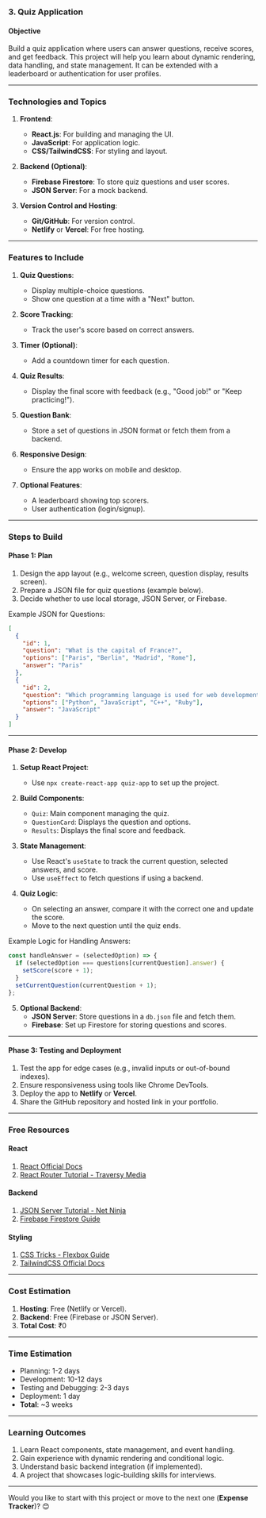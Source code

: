 ### **3. Quiz Application**

#### **Objective**  
Build a quiz application where users can answer questions, receive scores, and get feedback. This project will help you learn about dynamic rendering, data handling, and state management. It can be extended with a leaderboard or authentication for user profiles.

---

### **Technologies and Topics**  

1. **Frontend**:  
   - **React.js**: For building and managing the UI.  
   - **JavaScript**: For application logic.  
   - **CSS/TailwindCSS**: For styling and layout.  

2. **Backend (Optional)**:  
   - **Firebase Firestore**: To store quiz questions and user scores.  
   - **JSON Server**: For a mock backend.  

3. **Version Control and Hosting**:  
   - **Git/GitHub**: For version control.  
   - **Netlify** or **Vercel**: For free hosting.  

---

### **Features to Include**  

1. **Quiz Questions**:  
   - Display multiple-choice questions.  
   - Show one question at a time with a "Next" button.  

2. **Score Tracking**:  
   - Track the user's score based on correct answers.  

3. **Timer (Optional)**:  
   - Add a countdown timer for each question.  

4. **Quiz Results**:  
   - Display the final score with feedback (e.g., "Good job!" or "Keep practicing!").  

5. **Question Bank**:  
   - Store a set of questions in JSON format or fetch them from a backend.

6. **Responsive Design**:  
   - Ensure the app works on mobile and desktop.  

7. **Optional Features**:  
   - A leaderboard showing top scorers.  
   - User authentication (login/signup).  

---

### **Steps to Build**

#### **Phase 1: Plan**  
1. Design the app layout (e.g., welcome screen, question display, results screen).  
2. Prepare a JSON file for quiz questions (example below).  
3. Decide whether to use local storage, JSON Server, or Firebase.

Example JSON for Questions:  
```json
[
  {
    "id": 1,
    "question": "What is the capital of France?",
    "options": ["Paris", "Berlin", "Madrid", "Rome"],
    "answer": "Paris"
  },
  {
    "id": 2,
    "question": "Which programming language is used for web development?",
    "options": ["Python", "JavaScript", "C++", "Ruby"],
    "answer": "JavaScript"
  }
]
```

---

#### **Phase 2: Develop**  
1. **Setup React Project**:  
   - Use `npx create-react-app quiz-app` to set up the project.  

2. **Build Components**:  
   - `Quiz`: Main component managing the quiz.  
   - `QuestionCard`: Displays the question and options.  
   - `Results`: Displays the final score and feedback.

3. **State Management**:  
   - Use React's `useState` to track the current question, selected answers, and score.  
   - Use `useEffect` to fetch questions if using a backend.

4. **Quiz Logic**:  
   - On selecting an answer, compare it with the correct one and update the score.  
   - Move to the next question until the quiz ends.  

Example Logic for Handling Answers:  
```javascript
const handleAnswer = (selectedOption) => {
  if (selectedOption === questions[currentQuestion].answer) {
    setScore(score + 1);
  }
  setCurrentQuestion(currentQuestion + 1);
};
```

5. **Optional Backend**:  
   - **JSON Server**: Store questions in a `db.json` file and fetch them.  
   - **Firebase**: Set up Firestore for storing questions and scores.  

---

#### **Phase 3: Testing and Deployment**  
1. Test the app for edge cases (e.g., invalid inputs or out-of-bound indexes).  
2. Ensure responsiveness using tools like Chrome DevTools.  
3. Deploy the app to **Netlify** or **Vercel**.  
4. Share the GitHub repository and hosted link in your portfolio.

---

### **Free Resources**

#### **React**  
1. [React Official Docs](https://reactjs.org/docs/getting-started.html)  
2. [React Router Tutorial - Traversy Media](https://www.youtube.com/watch?v=Law7wfdg_ls)

#### **Backend**  
1. [JSON Server Tutorial - Net Ninja](https://www.youtube.com/watch?v=TRcd2F8_rhI)  
2. [Firebase Firestore Guide](https://firebase.google.com/docs/firestore)  

#### **Styling**  
1. [CSS Tricks - Flexbox Guide](https://css-tricks.com/snippets/css/a-guide-to-flexbox/)  
2. [TailwindCSS Official Docs](https://tailwindcss.com/docs)  

---

### **Cost Estimation**  
1. **Hosting**: Free (Netlify or Vercel).  
2. **Backend**: Free (Firebase or JSON Server).  
3. **Total Cost**: ₹0  

---

### **Time Estimation**  
- Planning: 1-2 days  
- Development: 10-12 days  
- Testing and Debugging: 2-3 days  
- Deployment: 1 day  
- **Total**: ~3 weeks  

---

### **Learning Outcomes**  
1. Learn React components, state management, and event handling.  
2. Gain experience with dynamic rendering and conditional logic.  
3. Understand basic backend integration (if implemented).  
4. A project that showcases logic-building skills for interviews.  

---

Would you like to start with this project or move to the next one (**Expense Tracker**)? 😊
